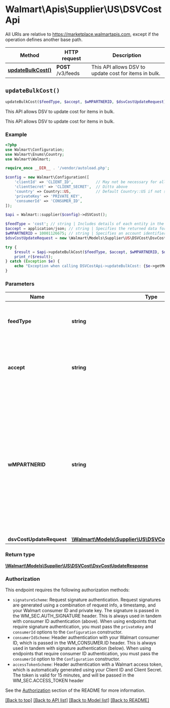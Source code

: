 # Walmart\Apis\Supplier\US\DSVCostApi  
All URIs are relative to https://marketplace.walmartapis.com, except if the operation defines another base path.

| Method | HTTP request | Description |
| ------------- | ------------- | ------------- |
| [**updateBulkCost()**](#updateBulkCost) | **POST** /v3/feeds | This API allows DSV to update cost for items in bulk. |


## `updateBulkCost()`

```php
updateBulkCost($feedType, $accept, $wMPARTNERID, $dsvCostUpdateRequest): \Walmart\Models\Supplier\US\DSVCost\DsvCostUpdateResponse
```
This API allows DSV to update cost for items in bulk.

This API allows DSV to update cost for items in bulk.

### Example

```php
<?php
use Walmart\Configuration;
use Walmart\Enums\Country;
use Walmart\Walmart;

require_once __DIR__ . '/vendor/autoload.php';

$config = new Walmart\Configuration([
    'clientId' => 'CLIENT_ID',          // May not be necessary for all endpoints, particularly outside the US
    'clientSecret' => 'CLIENT_SECRET',  // Ditto above
    'country' => Country::US,           // Default Country::US if not set
    'privateKey' => 'PRIVATE_KEY',
    'consumerId' => 'CONSUMER_ID',
]);

$api = Walmart::supplier($config)->dSVCost();

$feedType = 'cost'; // string | Includes details of each entity in the feed. Do not set this parameter to true.
$accept = application/json; // string | Specifies the returned data format in the response.  Valid values are:  application/json  multipart/form-data
$wMPARTNERID = 10001126675; // string | Specifies an account identifier for the supplier.  This identifier is provided during Walmart account creation. If this is an API submission made by a third-party service provider, then the identifier is required to correctly associate the submission with the supplier.
$dsvCostUpdateRequest = new \Walmart\Models\Supplier\US\DSVCost\DsvCostUpdateRequest(); // \Walmart\Models\Supplier\US\DSVCost\DsvCostUpdateRequest | File fields

try {
    $result = $api->updateBulkCost($feedType, $accept, $wMPARTNERID, $dsvCostUpdateRequest);
    print_r($result);
} catch (Exception $e) {
    echo "Exception when calling DSVCostApi->updateBulkCost: {$e->getMessage()}\n";
}
```

### Parameters
| Name | Type | Description  | Notes |
| ------------- | ------------- | ------------- | ------------- |
| **feedType** | **string**| Includes details of each entity in the feed. Do not set this parameter to true. | [default to 'cost'] |
| **accept** | **string**| Specifies the returned data format in the response.  Valid values are:  application/json  multipart/form-data | |
| **wMPARTNERID** | **string**| Specifies an account identifier for the supplier.  This identifier is provided during Walmart account creation. If this is an API submission made by a third-party service provider, then the identifier is required to correctly associate the submission with the supplier. | |
| **dsvCostUpdateRequest** | [**\Walmart\Models\Supplier\US\DSVCost\DsvCostUpdateRequest**](../../../Models/Supplier/US/DSVCost/DsvCostUpdateRequest.md)| File fields | |


### Return type

[**\Walmart\Models\Supplier\US\DSVCost\DsvCostUpdateResponse**](../../../Models/Supplier/US/DSVCost/DsvCostUpdateResponse.md)

### Authorization

This endpoint requires the following authorization methods:

* `signatureScheme`: Request signature authentication. Request signatures are generated using a combination of request info, a timestamp, and your Walmart consumer ID and private key. The signature is passed in the WM_SEC.AUTH_SIGNATURE header. This is always used in tandem with consumer ID authentication (above). When using endpoints that require signature authentication, you must pass the `privateKey` and `consumerId` options to the `Configuration` constructor.
* `consumerIdScheme`: Header authentication with your Walmart consumer ID, which is passed in the WM_CONSUMER.ID header. This is always used in tandem with signature authentication (below). When using endpoints that require consumer ID authentication, you must pass the `consumerId` option to the `Configuration` constructor.
* `accessTokenScheme`: Header authentication with a Walmart access token, which is automatically generated using your Client ID and Client Secret. The token is valid for 15 minutes, and will be passed in the WM_SEC.ACCESS_TOKEN header

See the [Authorization](../../../../README.md#authorization) section of the README for more information.


[[Back to top]](#) [[Back to API list]](../../../../README.md#supported-apis)
[[Back to Model list]](../../../Models/Supplier/US)
[[Back to README]](../../../../README.md)
